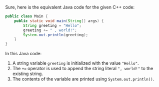  Sure, here is the equivalent Java code for the given C++ code:

```java
public class Main {
    public static void main(String[] args) {
        String greeting = "Hello";
        greeting += " , world!";
        System.out.println(greeting);
    }
}
```

In this Java code:
1. A string variable `greeting` is initialized with the value `"Hello"`.
2. The `+=` operator is used to append the string literal `", world!"` to the existing string.
3. The contents of the variable are printed using `System.out.println()`.
